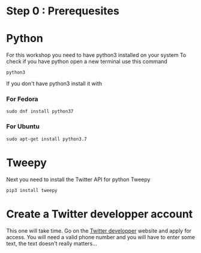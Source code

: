 # Step 0 : Prerequesites

# Python
For this workshop you need to have python3 installed on your system
To check if you have python open a new terminal use this command
```terminal
python3
```
If you don't have python3 install it with

### For Fedora
```terminal
sudo dnf install python37
```
### For Ubuntu
```terminal
sudo apt-get install python3.7
```

# Tweepy
Next you need to install the Twitter API for python Tweepy

```terminal
pip3 install tweepy
```

# Create a Twitter developper account
This one will take time.
Go on the [Twitter developper](https://developer.twitter.com/en/apply-for-access) website and apply for access.
You will need a valid phone number and you will have to enter some text, the text doesn't really matters...
